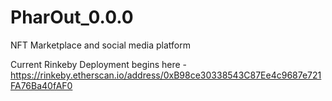 # PharOut_0.0.0
NFT Marketplace and social media platform

Current Rinkeby Deployment begins here - https://rinkeby.etherscan.io/address/0xB98ce30338543C87Ee4c9687e721FA76Ba40fAF0

